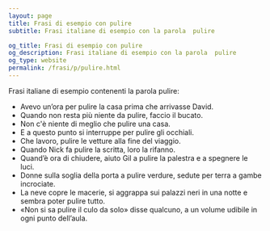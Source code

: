 ```yaml
---
layout: page
title: Frasi di esempio con pulire 
subtitle: Frasi italiane di esempio con la parola  pulire

og_title: Frasi di esempio con pulire 
og_description: Frasi italiane di esempio con la parola  pulire
og_type: website
permalink: /frasi/p/pulire.html
---
```


Frasi italiane di esempio contenenti la parola pulire:


- Avevo un’ora per pulire la casa prima che arrivasse David.
- Quando non resta più niente da pulire, faccio il bucato.
- Non c'è niente di meglio che pulire una casa.
- E a questo punto si interruppe per pulire gli occhiali.
- Che lavoro, pulire le vetture alla fine del viaggio.
- Quando Nick fa pulire la scritta, loro la rifanno.
- Quand’è ora di chiudere, aiuto Gil a pulire la palestra e a spegnere le luci.
- Donne sulla soglia della porta a pulire verdure, sedute per terra a gambe incrociate.
- La neve copre le macerie, si aggrappa sui palazzi neri in una notte e sembra poter pulire tutto.
- «Non si sa pulire il culo da solo» disse qualcuno, a un volume udibile in ogni punto dell’aula.
